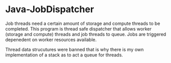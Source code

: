 # Java-JobDispatcher
Job threads need a certain amount of storage and compute threads to be completed. This program is thread safe dispatcher that allows worker (storage and compute) threads and job threads to queue. Jobs are triggered depenedent on worker resources available.

Thread data strucutures were banned that is why there is my own implementation of a stack as to act a queue for threads.



